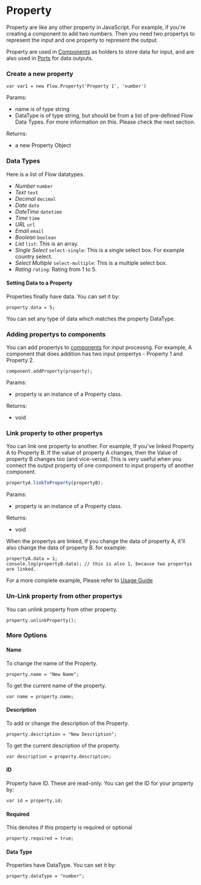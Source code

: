 # Property

Property are like any other property in JavaScript. For example, if you're creating a component to add two numbers. Then you need two propertys to represent the input and one property to represent the output. 

Property are used in [Components](../Component/README.md) as holders to store data for input, and are also used in [Ports](../Port/README.md) for data outputs. 

### Create a new property

```
var var1 = new Flow.Property('Property 1', 'number')
```

Params: 
- name is of type string
- DataType is of type string, but should be from a list of pre-defined Flow Data Types. For more information on this. Please check the next section.

Returns: 
- a new Property Object

### Data Types

Here is a list of Flow datatypes. 

- *Number*  `number`
- *Text* `text`
- *Decimal* `decimal`
- *Date*  `date`
- *DateTime*  `datetime`
- *Time* `time`
- *URL*  `url`
- *Email* `email`
- *Boolean* `boolean`
- *List*  `list`: This is an array.  
- *Single Select* `select-single`: This is a single select box. For example country select. 
- *Select Multiple*  `select-multiple`: This is a multiple select box.   
- *Rating*  `rating`: Rating from 1 to 5.

#### Setting Data to a Property

Properties finally have data. You can set it by: 

```
property.data = 5;
```

You can set any type of data which matches the property DataType. 

### Adding propertys to components

You can add propertys to [components](../Component/README.md) for input processng. For example, A component that does addition has two input propertys - Property 1 and Property 2. 

```
component.addProperty(property);
```

Params: 
- property is an instance of a Property class. 

Returns: 
- void


### Link property to other propertys

You can link one property to another. For example, If you've linked Property A to Property B. If the value of property A changes, then the Value of property B changes too (and vice-versa). This is very useful when you connect the output property of one component to input property of another component. 

```javascript
propertyA.linkToProperty(propertyB);
```

Params: 
- property is an instance of a Property class. 

Returns: 
- void

When the propertys are linked, If you change the data of property A, it'll also change the data of property B. for example: 

```
propertyA.data = 1;
console.log(propertyB.data); // this is also 1, because two propertys are linked. 
```

For a more complete example, Please refer to [Usage Guide](../usage/README.md)

### Un-Link property from other propertys

You can unlink property from other property.  

```
property.unlinkProperty();
```

### More Options

#### Name 

To change the name of the Property. 

```
property.name = "New Name";
```

To get the current name of the property.

```
var name = property.name;
```

#### Description 

To add or change the description of the Property. 

```
property.description = "New Description";
```

To get the current description of the property.

```
var description = property.description;
```

#### ID

Property have ID. These are read-only. You can get the ID for your property by:

```
var id = property.id;
```

#### Required

This denotes if this property is required or optional

```
property.required = true;
```

#### Data Type

Properties have DataType. You can set it by:

```
property.dataType = "number";
```





